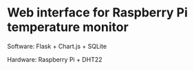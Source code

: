 # Web interface for Raspberry Pi temperature monitor

Software: Flask + Chart.js + SQLite

Hardware: Raspberry Pi + DHT22 

